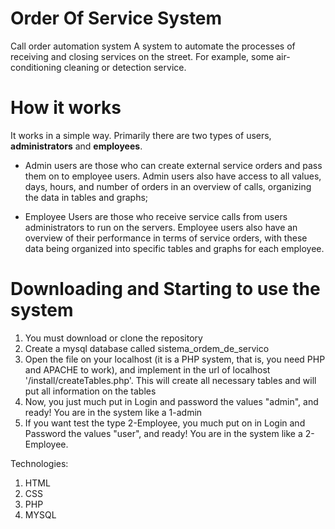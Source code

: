 # Order Of Service System
Call order automation system
A system to automate the processes of receiving and closing services on the street. For example, some air-conditioning cleaning or detection service.

# How it works
It works in a simple way. Primarily there are two types of users, <b>administrators</b> and <b>employees</b>.
  - Admin users are those who can create external service orders and pass them on to employee users. Admin users also have access to
  all values, days, hours, and number of orders in an overview of calls, organizing the data in tables and graphs;
  
  - Employee Users are those who receive service calls from users administrators to run on the servers. Employee users also have an
  overview of their performance in terms of service orders, with these data being organized into specific tables and graphs for each
  employee.

# Downloading and Starting to use the system
  01. You must download or clone the repository
  02. Create a mysql database called sistema_ordem_de_servico
  03. Open the file on your localhost (it is a PHP system, that is, you need PHP and APACHE to work), and implement in the url of localhost '/install/createTables.php'. This will create all necessary tables and will put all information on the tables
  04. Now, you just much put in Login and password the values "admin", and ready! You are in the system like a 1-admin
  05. If you want test the type 2-Employee, you much put on in Login and Password the values "user", and ready! You are in the system like a 2-Employee.


Technologies:
  01. HTML
  02. CSS
  03. PHP
  04. MYSQL
